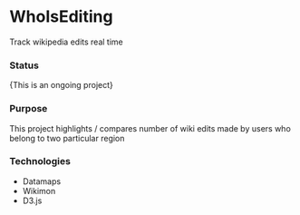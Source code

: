 # WhoIsEditing
Track wikipedia edits real time 

### Status

{This is an ongoing project}

### Purpose

This project highlights / compares number of wiki edits made by users who belong to two particular region

### Technologies
- Datamaps
- Wikimon
- D3.js
